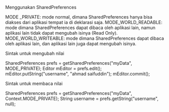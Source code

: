
Menggunakan SharedPreferences

MODE _PRIVATE: mode normal, dimana SharedPreferences hanya bisa diakses dari aplikasi tempat ia di deklarasi saja.
MODE_WORLD_READABLE: mode dimana SharedPreferences dapat dibaca oleh aplikasi lain, namun aplikasi lain tidak dapat mengubah isinya (Read Only).
MODE_WORLD_WRITEABLE: mode dimana SharedPreferences dapat dibaca oleh aplikasi lain, dan aplikasi lain juga dapat mengubah isinya.

Sintak untuk mengubah nilai 

SharedPreferences prefs = getSharedPreferences("myData", MODE_PRIVATE);
Editor mEditor = prefs.edit();
mEditor.putString("username", "ahmad saifuddin");
mEditor.commit();

Sintak untuk membaca nilai

SharedPreferences prefs = getSharedPreferences("myData", Context.MODE_PRIVATE);
String username = prefs.getString("username", null);

